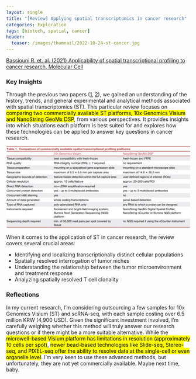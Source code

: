 ```yaml
---
layout: single
title: "[Review] Applying spatial transcriptomics in cancer research"
categories: Exploration
tags: [biotech, spatial, cancer]
header:
  teaser: /images/thumnail/2022-10-24-st-cancer.jpg
---
```


[Bassiouni R. et. al. (2021) Applicability of spatial transcriptional profiling to cancer research. Molecular Cell](https://www.cell.com/molecular-cell/fulltext/S1097-2765(21)00211-2?_returnURL=https%3A%2F%2Flinkinghub.elsevier.com%2Fretrieve%2Fpii%2FS1097276521002112%3Fshowall%3Dtrue)

### Key Insights

Through the previous two papers ([1](https://keun-hong.github.io/exploration/spatial-transcriptomics1/), [2](https://keun-hong.github.io/exploration/spatial-transcriptomics2/)), we gained an understanding of the history, trends, and general experimental and analytical methods associated with spatial transcriptomics (ST). This particular review focuses on <mark>comparing two commercially available ST platforms, 10x Genomics Visium and NanoString GeoMx DSP</mark>, from various perspectives. It provides insights into which situations each platform is best suited for and explores how these technologies can be applied to answer key questions in cancer research.

![](../../images/2022-10-24-st-cancer/2024-08-14-14-50-03-image.png)

When it comes to the application of ST in cancer research, the review covers several crucial areas:

- Identifying and localizing transcriptionally distinct cellular populations
- Spatially resolved interrogation of tumor niches
- Understanding the relationship between the tumor microenvironment and treatment response
- Analyzing spatially resolved T cell clonality

### Reflections

In my current research, I’m considering outsourcing a few samples for 10x Genomics Visium (ST) and scRNA-seq, with each sample costing over 6.5 million KRW (4,900 USD). Given the significant investment involved, I’m carefully weighing whether this method will truly answer our research questions or if there might be a more suitable alternative. While the <mark>microwell-based Visium platform has limitations in resolution (approximately 10 cells per spot)</mark>, <mark>newer bead-based technologies like Slide-seq, Stereo-seq, and PIXEL-seq offer the ability to resolve data at the single-cell or even organelle level</mark>. I’m very keen to use these advanced methods, but unfortunately, they are not yet commercially available. Maybe next time, baby.